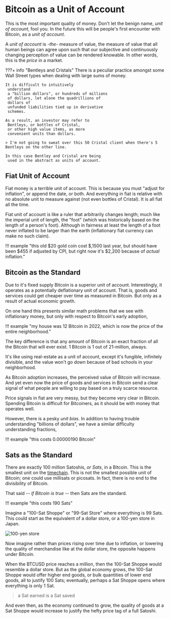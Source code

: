 # Bitcoin as a Unit of Account

<!--
Lord Jesus Christ
Son of God
Have mercy on me a sinner
-->

This is the most important quality of money.
Don't let the benign name, *unit of account*, 
 fool you.
In the future this will be people's first encounter
 with Bitcoin, as a *unit of account*.

A *unit of account* is *-the-* measure of value,
 the measure of value that all human beings
 can agree upon such that our subjective
 and continuously changing perception of
 value can be rendered knowable.
In other words, this is the *price* in a market.

???+ info "Bentleys and Cristals"
    There is a peculiar practice amongst some Wall Street types
     when dealing with large sums of money.
    
    It is difficult to intuitively
     understand
     a "billion dollars", or hundreds of millions
     of dollars, let alone the quadrillions of
     dollars of
     unfunded liabilities tied up in derivative
     schemes.
    
    As a result, an investor may refer to
     Bentleys, or bottles of Cristal,
     or other high value items, as more
     convenient units than dollars.
    
    > I'm not going to sweat over this 50 Cristal client when there's 5 Bentleys on the other line.
    
    In this case Bentley and Cristal are being
     used in the abstract as units of account.




## Fiat Unit of Account

Fiat money is a terrible
 unit of account.
This is because you must
 "adjust for inflation", or append the date, 
 or both.
And everything in fiat is relative with no absolute
 unit to measure against (not even bottles of Cristal).
It is all fiat all the time.

Fiat unit of account is like a ruler that arbitrarily changes length; much like the imperial unit of length, the "foot"  (which was historically based on the length of a person's foot).
Although in fairness at least the length of a foot
 never inflated to be larger than the earth 
 (inflationary fiat currency can make no such claim).

!!! example "this old $20 gold coin cost $,1500 last year, but should have been $455 if adjusted by CPI, but right now it's $2,200 because of *actual* inflation."



## Bitcoin as the Standard 

Due to it's fixed supply Bitcoin is a superior
 unit of account.
Interestingly, it operates as
 a potentially deflationary unit of account.
That is, goods and services
 could get cheaper over time as measured in
 Bitcoin. But only as a result of actual
 economic growth.

On one hand this presents similar
 math problems
 that we see with inflationary
 money, but only with respect to 
 Bitcoin's early adoption,

!!! example "my house was 12 Bitcoin in 2022, which is now the price of the entire neighborhood."

The key difference is that any amount of Bitcoin
 is an exact fraction of all the Bitcoin that
 will ever exist. 
1 Bitcoin is
 1 out of 21-million, always.

It's like using real-estate as a unit of account,
 except it's fungible, infinitely divisible,
 and the value won't go down
 because of bad schools in your neighborhood.

As Bitcoin adoption increases, 
 the perceived value of Bitcoin will increase.
And yet even now the price of goods and services in Bitcoin
 send a clear signal of what people are willing
 to pay based on a truly scarce resource.

Price signals in fiat are very messy, but they
 become very clear in Bitcoin. 
Spending Bitcoin
 is difficult for Bitcoiners, as it should be
 with money that operates well.

However, there is a pesky *unit bias*.
In addition to having
 trouble understanding "billions of dollars",
 we have a similar difficulty understanding
 fractions,

!!! example "this costs 0.00000190 Bitcoin"




## Sats as the Standard

There are exactly 100 million Satoshis, *or Sats*, in a Bitcoin.
This is the smallest unit on the 
 [timechain](https://dergigi.com/2021/01/14/bitcoin-is-time/).
This is not the smallest possible unit of Bitcoin;
 one could use
 millisats or picosats. 
In fact, there is no end to the divisibility
 of Bitcoin.

That said -- *if Bitcoin is true* -- then Sats are the standard.

!!! example "this costs 190 Sats"


Imagine a "100-Sat Shoppe" or "99-Sat Store" where
 everything is 99 Sats.
This could start as the equivalent of a dollar store,
 or a 100-yen store in Japan.

![100-yen store](/images/100yen.jpg)

Now imagine rather than prices rising over time
 due to inflation, or lowering the quality of
 merchandise like at the dollar store,
 the opposite happens under Bitcoin.

When the BTCUSD price reaches a million, then the
 100-Sat Shoppe would resemble a dollar store.
 But as the global economy grows, the 100-Sat Shoppe
 would offer higher end goods, or bulk quantities
 of lower end goods, all to justify 100 Sats;
 eventually, perhaps a Sat Shoppe opens where everything is
 only 1 Sat.

> a Sat earned is a Sat saved

And even then, as the economy
 continued to grow,
 the quality of goods at a Sat Shoppe
 would increase to justify the hefty price tag 
 of a full Satoshi.

